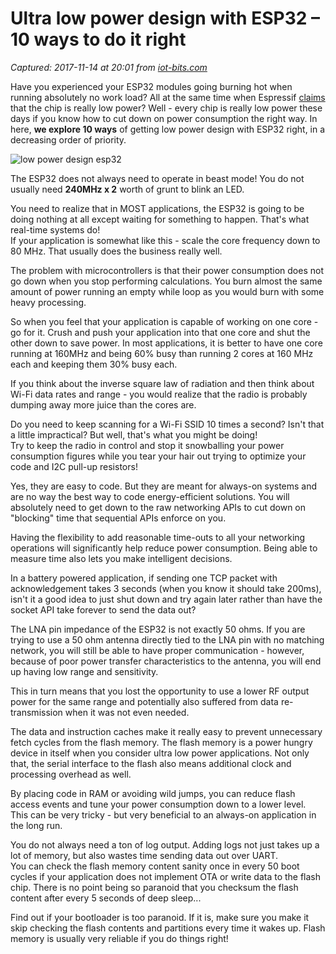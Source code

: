# Ultra low power design with ESP32 – 10 ways to do it right

_Captured: 2017-11-14 at 20:01 from [iot-bits.com](http://iot-bits.com/ultra-low-power-design-esp32-10-tips/)_

Have you experienced your ESP32 modules going burning hot when running absolutely no work load? All at the same time when Espressif [claims](http://espressif.com/en/products/hardware/esp32/overview) that the chip is really low power? Well - every chip is really low power these days if you know how to cut down on power consumption the right way. In here, **we explore 10 ways** of getting low power design with ESP32 right, in a decreasing order of priority.

![low power design esp32](http://iot-bits.com/wp-content/uploads/2017/11/low-power-design-esp32-.jpg)

The ESP32 does not always need to operate in beast mode! You do not usually need **240MHz x 2** worth of grunt to blink an LED.

You need to realize that in MOST applications, the ESP32 is going to be doing nothing at all except waiting for something to happen. That's what real-time systems do!  
If your application is somewhat like this - scale the core frequency down to 80 MHz. That usually does the business really well.

The problem with microcontrollers is that their power consumption does not go down when you stop performing calculations. You burn almost the same amount of power running an empty while loop as you would burn with some heavy processing.

So when you feel that your application is capable of working on one core - go for it. Crush and push your application into that one core and shut the other down to save power. In most applications, it is better to have one core running at 160MHz and being 60% busy than running 2 cores at 160 MHz each and keeping them 30% busy each.

If you think about the inverse square law of radiation and then think about Wi-Fi data rates and range - you would realize that the radio is probably dumping away more juice than the cores are.

Do you need to keep scanning for a Wi-Fi SSID 10 times a second? Isn't that a little impractical? But well, that's what you might be doing!  
Try to keep the radio in control and stop it snowballing your power consumption figures while you tear your hair out trying to optimize your code and I2C pull-up resistors!

Yes, they are easy to code. But they are meant for always-on systems and are no way the best way to code energy-efficient solutions. You will absolutely need to get down to the raw networking APIs to cut down on "blocking" time that sequential APIs enforce on you.

Having the flexibility to add reasonable time-outs to all your networking operations will significantly help reduce power consumption. Being able to measure time also lets you make intelligent decisions.

In a battery powered application, if sending one TCP packet with acknowledgement takes 3 seconds (when you know it should take 200ms), isn't it a good idea to just shut down and try again later rather than have the socket API take forever to send the data out?

The LNA pin impedance of the ESP32 is not exactly 50 ohms. If you are trying to use a 50 ohm antenna directly tied to the LNA pin with no matching network, you will still be able to have proper communication - however, because of poor power transfer characteristics to the antenna, you will end up having low range and sensitivity.

This in turn means that you lost the opportunity to use a lower RF output power for the same range and potentially also suffered from data re-transmission when it was not even needed.

The data and instruction caches make it really easy to prevent unnecessary fetch cycles from the flash memory. The flash memory is a power hungry device in itself when you consider ultra low power applications. Not only that, the serial interface to the flash also means additional clock and processing overhead as well.

By placing code in RAM or avoiding wild jumps, you can reduce flash access events and tune your power consumption down to a lower level. This can be very tricky - but very beneficial to an always-on application in the long run.

You do not always need a ton of log output. Adding logs not just takes up a lot of memory, but also wastes time sending data out over UART.  
You can check the flash memory content sanity once in every 50 boot cycles if your application does not implement OTA or write data to the flash chip. There is no point being so paranoid that you checksum the flash content after every 5 seconds of deep sleep...

Find out if your bootloader is too paranoid. If it is, make sure you make it skip checking the flash contents and partitions every time it wakes up. Flash memory is usually very reliable if you do things right!
